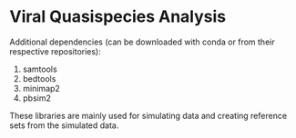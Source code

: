 # Viral Quasispecies Analysis

Additional dependencies (can be downloaded with conda or from their respective repositories): 
1. samtools
2. bedtools
3. minimap2
4. pbsim2

These libraries are mainly used for simulating data and creating reference sets from the simulated data.
